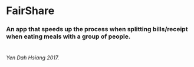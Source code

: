 # FairShare

### An app that speeds up the process when splitting bills/receipt when eating meals with a group of people.
#
#
#    
#
#
#
###### Yen Dah Hsiang 2017.
